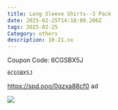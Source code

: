 ```yaml
---
title: Long Sleeve Shirts--3 Pack
date: 2025-02-25T14:18:09.206Z
tags: 2025-02-25
Category: others
description: 10-21.xx
---
```



<!--StartFragment-->

C﻿oupon Code: 6CGSBX5J



<pre class="language-javascript"><code

class="language-javascript">6CGSBX5J </code></pre>

<!--EndFragment-->

https://spd.ooo/0qzxa88cf0  ad <!--StartFragment-->

![](https://m.media-amazon.com/images/I/81QTArAHhmL._AC_SX569_.jpg)

<!--EndFragment-->